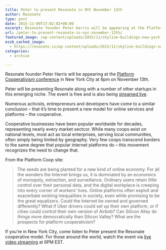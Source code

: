 ```yaml
---
title: Peter to present Resonate in NYC November 13th
author: Resonate
type: post
date: 2015-11-09T17:02:02+00:00
excerpt: Resonate founder Peter Harris will be appearing at the Platform Cooperativism conference in New York City at 6pm on November 13th. Peter will be presenting Resonate along with a number of other startups in this emerging niche. The event is free and is also being streamed live.
url: /peter-to-present-resonate-in-nyc-november-13th/
featured_image: /wp-content/uploads/2015/11/skyline-buildings-new-york-skyscrapers.jpg
essb_cached_image:
  - https://resonate.is/wp-content/uploads/2015/11/skyline-buildings-new-york-skyscrapers.jpg
categories:
  - archive

---
```

Resonate founder Peter Harris will be appearing at the <a href="http://platformcoop.net/schedule/owning-is-the-new-sharing-actually-existing-platform-co-ops" target="_blank">Platform Cooperativism conference</a> in New York City at 6pm on November 13th.

Peter will be presenting Resonate along with a number of other startups in this emerging niche. The event is free and is also being <a href="http://platformcoop.net/video-stream" target="_blank">streamed live</a>.

Numerous activists, entrepreneurs and developers have come to a similar conclusion – that it&#8217;s time to present a new model for online services and platforms – the cooperative.

Cooperative businesses have been popular worldwide for decades, representing nearly every market sectcor. While many coops exist on national levels, most act as local enterprises, serving local communities, often simply being limited by geography. Very few coops transcend borders to the same degree that popular internet platforms do – this movement recognizes the need to change that.

From the Platform Coop site:

> The seeds are being planted for a new kind of online economy. For all the wonders the Internet brings us, it is dominated by an economics of monopoly, extraction, and surveillance. Ordinary users retain little control over their personal data, and the digital workplace is creeping into every corner of workers’ lives. Online platforms often exploit and exacerbate existing inequalities in society, even while promising to be the great equalizers. Could the Internet be owned and governed differently? What if Uber drivers could set up their own platform, or if cities could control their own version of Airbnb? Can Silicon Alley do things more democratically than Silicon Valley? What are the prospects for platform cooperativism?

If you&#8217;re in New York City, come listen to Peter present the Resonate cooperative model. For those around the world, watch the event via <a href="http://platformcoop.net/video-stream" target="_blank">live video streaming</a> at 6PM EST.